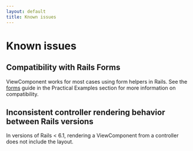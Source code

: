 ```yaml
---
layout: default
title: Known issues
---
```


# Known issues

## Compatibility with Rails Forms

ViewComponent works for most cases using form helpers in Rails. See the [forms](practical-examples/forms.md) guide in the Practical Examples section for more information on compatibility. 

## Inconsistent controller rendering behavior between Rails versions

In versions of Rails < 6.1, rendering a ViewComponent from a controller does not include the layout.
